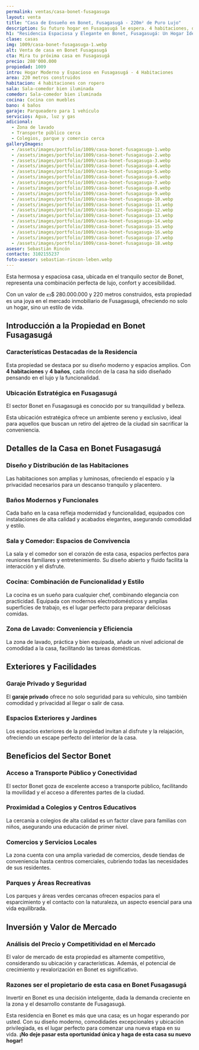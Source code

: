 ```yaml
---
permalink: ventas/casa-bonet-fusagasuga
layout: venta
title: "Casa de Ensueño en Bonet, Fusagasugá - 220m² de Puro Lujo"
description: Su futuro hogar en Fusagasugá le espera. 4 habitaciones, diseño moderno. ¡Clic para ver y comenzar una nueva vida!
h1: "Residencia Espaciosa y Elegante en Bonet, Fusagasugá: Un Hogar Ideal"
clase: casas
img: 1009/casa-bonet-fusagasuga-1.webp
alt: Venta de casa en Bonet Fusagasugá
cta: Mira tu próxima casa en Fusagasugá
precio: 280'000.000
propiedad: 1009
intro: Hogar Moderno y Espacioso en Fusagasugá - 4 Habitaciones
area: 220 metros construidos
habitacion: 4 habitaciones con ropero
sala: Sala-comedor bien iluminada
comedor: Sala-comedor bien iluminada
cocina: Cocina con muebles
bano: 4 baños
garaje: Parqueadero para 1 vehículo
servicios: Agua, luz y gas
adicional:
  - Zona de lavado
  - Transporte público cerca
  - Colegios, parque y comercio cerca
galleryImages:
  - /assets/images/portfolio/1009/casa-bonet-fusagasuga-1.webp
  - /assets/images/portfolio/1009/casa-bonet-fusagasuga-2.webp
  - /assets/images/portfolio/1009/casa-bonet-fusagasuga-3.webp
  - /assets/images/portfolio/1009/casa-bonet-fusagasuga-4.webp
  - /assets/images/portfolio/1009/casa-bonet-fusagasuga-5.webp
  - /assets/images/portfolio/1009/casa-bonet-fusagasuga-6.webp
  - /assets/images/portfolio/1009/casa-bonet-fusagasuga-7.webp
  - /assets/images/portfolio/1009/casa-bonet-fusagasuga-8.webp
  - /assets/images/portfolio/1009/casa-bonet-fusagasuga-9.webp
  - /assets/images/portfolio/1009/casa-bonet-fusagasuga-10.webp
  - /assets/images/portfolio/1009/casa-bonet-fusagasuga-11.webp
  - /assets/images/portfolio/1009/casa-bonet-fusagasuga-12.webp
  - /assets/images/portfolio/1009/casa-bonet-fusagasuga-13.webp
  - /assets/images/portfolio/1009/casa-bonet-fusagasuga-14.webp
  - /assets/images/portfolio/1009/casa-bonet-fusagasuga-15.webp
  - /assets/images/portfolio/1009/casa-bonet-fusagasuga-16.webp
  - /assets/images/portfolio/1009/casa-bonet-fusagasuga-17.webp
  - /assets/images/portfolio/1009/casa-bonet-fusagasuga-18.webp
asesor: Sebastián Rincón
contacto: 3102155237
foto-asesor: sebastian-rincon-leben.webp
---
```

Esta hermosa y espaciosa casa, ubicada en el tranquilo sector de Bonet, representa una combinación perfecta de lujo, confort y accesibilidad.

Con un valor de 💵$ 280.000.000 y 220 metros construidos, esta propiedad es una joya en el mercado inmobiliario de Fusagasugá, ofreciendo no solo un hogar, sino un estilo de vida.

## Introducción a la Propiedad en Bonet Fusagasugá

### Características Destacadas de la Residencia

Esta propiedad se destaca por su diseño moderno y espacios amplios. Con **4 habitaciones** y **4 baños**, cada rincón de la casa ha sido diseñado pensando en el lujo y la funcionalidad.

### Ubicación Estratégica en Fusagasugá

El sector Bonet en Fusagasugá es conocido por su tranquilidad y belleza.

Esta ubicación estratégica ofrece un ambiente sereno y exclusivo, ideal para aquellos que buscan un retiro del ajetreo de la ciudad sin sacrificar la conveniencia.

## Detalles de la Casa en Bonet Fusagasugá

### Diseño y Distribución de las Habitaciones

Las habitaciones son amplias y luminosas, ofreciendo el espacio y la privacidad necesarios para un descanso tranquilo y placentero.

### Baños Modernos y Funcionales

Cada baño en la casa refleja modernidad y funcionalidad, equipados con instalaciones de alta calidad y acabados elegantes, asegurando comodidad y estilo.

### Sala y Comedor: Espacios de Convivencia

La sala y el comedor son el corazón de esta casa, espacios perfectos para reuniones familiares y entretenimiento. Su diseño abierto y fluido facilita la interacción y el disfrute.

### Cocina: Combinación de Funcionalidad y Estilo

La cocina es un sueño para cualquier chef, combinando elegancia con practicidad. Equipada con modernos electrodomésticos y amplias superficies de trabajo, es el lugar perfecto para preparar deliciosas comidas.

### Zona de Lavado: Conveniencia y Eficiencia

La zona de lavado, práctica y bien equipada, añade un nivel adicional de comodidad a la casa, facilitando las tareas domésticas.

## Exteriores y Facilidades

### Garaje Privado y Seguridad

El **garaje privado** ofrece no solo seguridad para su vehículo, sino también comodidad y privacidad al llegar o salir de casa.

### Espacios Exteriores y Jardines

Los espacios exteriores de la propiedad invitan al disfrute y la relajación, ofreciendo un escape perfecto del interior de la casa.

## Beneficios del Sector Bonet

### Acceso a Transporte Público y Conectividad

El sector Bonet goza de excelente acceso a transporte público, facilitando la movilidad y el acceso a diferentes partes de la ciudad.

### Proximidad a Colegios y Centros Educativos

La cercanía a colegios de alta calidad es un factor clave para familias con niños, asegurando una educación de primer nivel.

### Comercios y Servicios Locales

La zona cuenta con una amplia variedad de comercios, desde tiendas de conveniencia hasta centros comerciales, cubriendo todas las necesidades de sus residentes.

### Parques y Áreas Recreativas

Los parques y áreas verdes cercanas ofrecen espacios para el esparcimiento y el contacto con la naturaleza, un aspecto esencial para una vida equilibrada.

## Inversión y Valor de Mercado

### Análisis del Precio y Competitividad en el Mercado

El valor de mercado de esta propiedad es altamente competitivo, considerando su ubicación y características. Además, el potencial de crecimiento y revalorización en Bonet es significativo.

### Razones ser el propietario de esta casa en Bonet Fusagasugá

Invertir en Bonet es una decisión inteligente, dada la demanda creciente en la zona y el desarrollo constante de Fusagasugá.

Esta residencia en Bonet es más que una casa; es un hogar esperando por usted. Con su diseño moderno, comodidades excepcionales y ubicación privilegiada, es el lugar perfecto para comenzar una nueva etapa en su vida. **¡No deje pasar esta oportunidad única y haga de esta casa su nuevo hogar!**
